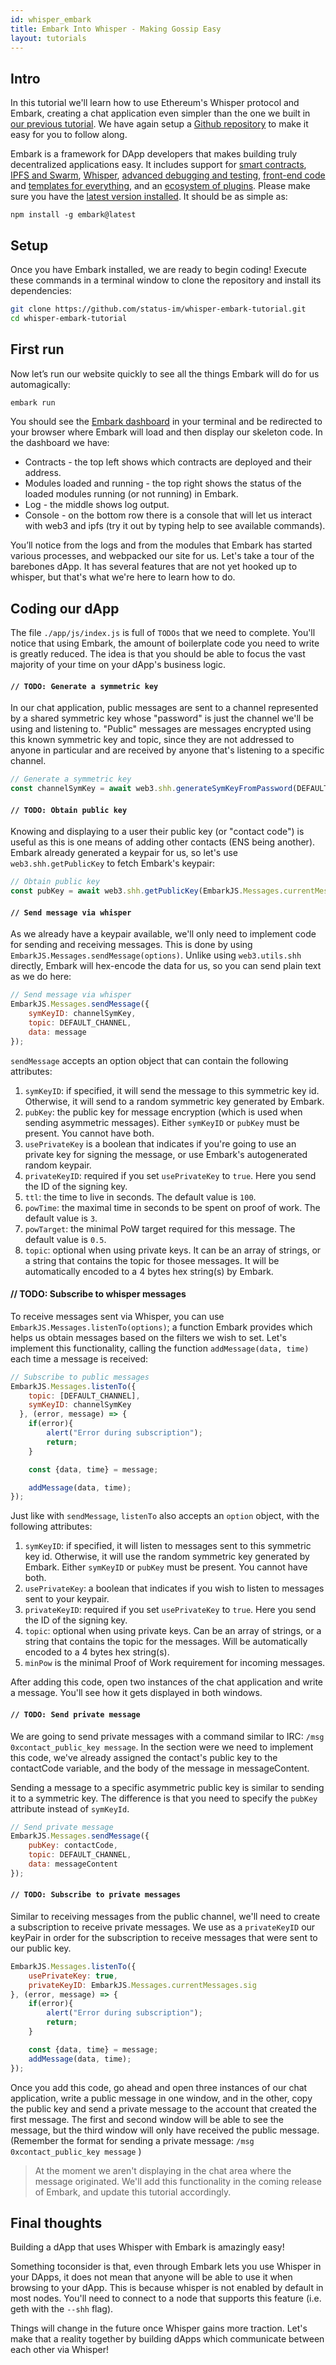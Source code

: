 ```yaml
---
id: whisper_embark
title: Embark Into Whisper - Making Gossip Easy
layout: tutorials
---
```


## Intro
In this tutorial we'll learn how to use Ethereum's Whisper protocol and Embark, creating a chat application even simpler than the one we built in [our previous tutorial](./whisper_basic_cli.html). We have again setup a [Github repository](https://github.com/stauts-im/whisper-embark-tutorial) to make it easy for you to follow along.

Embark is a framework for DApp developers that makes building truly decentralized applications easy. It includes support for [smart contracts](https://embark.status.im/docs/contracts_configuration.html), [IPFS and Swarm](https://embark.status.im/docs/storage_deployment.html), [Whisper](https://embark.status.im/docs/messages_configuration.html), [advanced debugging and testing](https://embark.status.im/docs/contracts_testing.html), [front-end code](https://embark.status.im/docs/javascript_usage.html) and [templates for everything](https://embark.status.im/templates/), and an [ecosystem of plugins](https://embark.status.im/plugins/). Please make sure you have the [latest version installed](https://embark.status.im/docs/installation.html). It should be as simple as:

```
npm install -g embark@latest
```

## Setup
Once you have Embark installed, we are ready to begin coding! Execute these commands in a terminal window to clone the repository and install its dependencies:

```bash
git clone https://github.com/status-im/whisper-embark-tutorial.git
cd whisper-embark-tutorial
```

## First run
Now let’s run our website quickly to see all the things Embark will do for us automagically:

```bash
embark run
```

You should see the [Embark dashboard](https://embark.status.im/docs/dashboard.html) in your terminal and be redirected to your browser where Embark will load and then display our skeleton code. In the dashboard we have:

* Contracts - the top left shows which contracts are deployed and their address.
* Modules loaded and running - the top right shows the status of the loaded modules running (or not running) in Embark.
* Log - the middle shows log output.
* Console - on the bottom row there is a console that will let us interact with web3 and ipfs (try it out by typing help to see available commands).

You’ll notice from the logs and from the modules that Embark has started various processes, and webpacked our site for us. Let's take a tour of the barebones dApp. It has several features that are not yet hooked up to whisper, but that's what we're here to learn how to do.

## Coding our dApp

The file `./app/js/index.js` is full of `TODOs` that we need to complete. You'll notice that using Embark, the amount of boilerplate code you need to write is greatly reduced. The idea is that you should be able to focus the vast majority of your time on your dApp's business logic.


#### `// TODO: Generate a symmetric key`
In our chat application, public messages are sent to a channel represented by a shared symmetric key whose "password" is just the channel we'll be using and listening to. "Public" messages are messages encrypted using this known symmetric key and topic, since they are not addressed to anyone in particular and are received by anyone that's listening to a specific channel. 

```js
// Generate a symmetric key
const channelSymKey = await web3.shh.generateSymKeyFromPassword(DEFAULT_CHANNEL);
```


#### `// TODO: Obtain public key`
Knowing and displaying to a user their public key (or "contact code") is useful as this is one means of adding other contacts (ENS being another). Embark already generated a keypair for us, so let's use `web3.shh.getPublicKey` to fetch Embark's keypair:

```js
// Obtain public key
const pubKey = await web3.shh.getPublicKey(EmbarkJS.Messages.currentMessages.sig);
```

#### `// Send message via whisper`
As we already have a keypair available, we'll only need to implement code for sending and receiving messages. This is done by using `EmbarkJS.Messages.sendMessage(options)`. Unlike using `web3.utils.shh` directly, Embark will hex-encode the data for us, so you can send plain text as we do here:

```js
// Send message via whisper
EmbarkJS.Messages.sendMessage({
    symKeyID: channelSymKey,
    topic: DEFAULT_CHANNEL, 
    data: message
});
```

`sendMessage` accepts an option object that can contain the following attributes:

1. `symKeyID`: if specified, it will send the message to this symmetric key id. Otherwise, it will send to a random symmetric key generated by Embark.
2. `pubKey`: the public key for message encryption (which is used when sending asymmetric messages). Either `symKeyID` or `pubKey` must be present. You cannot have both.
3. `usePrivateKey` is a boolean that indicates if you're going to use an private key for signing the message, or use Embark's autogenerated random keypair.
4. `privateKeyID`: required if you set `usePrivateKey` to `true`. Here you send the ID of the signing key.
5. `ttl`: the time to live in seconds. The default value is `100`.
6. `powTime`: the maximal time in seconds to be spent on proof of work. The default value is `3`.
7. `powTarget`: the minimal PoW target required for this message. The default value is `0.5`.
8. `topic`: optional when using private keys. It can be an array of strings, or a string that contains the topic for thosee messages. It will be automatically encoded to a 4 bytes hex string(s) by Embark.

#### // TODO: Subscribe to whisper messages

To receive messages sent via Whisper, you can use `EmbarkJS.Messages.listenTo(options)`; a function Embark provides which helps us obtain messages based on the filters we wish to set. Let's implement this functionality, calling the function `addMessage(data, time)` each time a message is received:


```js
// Subscribe to public messages
EmbarkJS.Messages.listenTo({
    topic: [DEFAULT_CHANNEL],
    symKeyID: channelSymKey
  }, (error, message) => {
    if(error){
        alert("Error during subscription");
        return;
    }

    const {data, time} = message;

    addMessage(data, time);
});
```

Just like with `sendMessage`, `listenTo` also accepts an `option` object, with the following attributes:

1. `symKeyID`: if specified, it will listen to messages sent to this symmetric key id. Otherwise, it will use the random symmetric key generated by Embark. Either `symKeyID` or `pubKey` must be present. You cannot have both.
2. `usePrivateKey`: a boolean that indicates if you wish to listen to messages sent to your keypair.
3. `privateKeyID`: required if you set `usePrivateKey` to `true`. Here you send the ID of the signing key.
4. `topic`: optional when using private keys. Can be an array of strings, or a string that contains the topic for the messages. Will be automatically encoded to a 4 bytes hex string(s).
5. `minPow` is the minimal Proof of Work requirement for incoming messages.

After adding this code, open two instances of the chat application and write a message. You'll see how it gets displayed in both windows.

#### `// TODO: Send private message`
We are going to send private messages with a command similar to IRC: `/msg 0xcontact_public_key message`. In the section were we need to implement this code, we've already assigned the contact's public key to the contactCode variable, and the body of the message in messageContent.

Sending a message to a specific asymmetric public key is similar to sending it to a symmetric key. The difference is that you need to specify the `pubKey` attribute instead of `symKeyId`.

```js
// Send private message
EmbarkJS.Messages.sendMessage({
    pubKey: contactCode,
    topic: DEFAULT_CHANNEL,
    data: messageContent
});
```

#### `// TODO: Subscribe to private messages`
Similar to receiving messages from the public channel, we'll need to create a subscription to receive private messages. We use as a `privateKeyID` our keyPair in order for the subscription to receive messages that were sent to our public key.

```js
EmbarkJS.Messages.listenTo({
    usePrivateKey: true,
    privateKeyID: EmbarkJS.Messages.currentMessages.sig
}, (error, message) => { 
    if(error){
        alert("Error during subscription");
        return;
    }

    const {data, time} = message; 
    addMessage(data, time);
});
```

Once you add this code, go ahead and open three instances of our chat application, write a public message in one window, and in the other, copy the public key and send a private message to the account that created the first message. The first and second window will be able to see the message, but the third window will only have received the public message. (Remember the format for sending a private message: `/msg 0xcontact_public_key message` )

> At the moment we aren't displaying in the chat area where the message originated. We'll add this functionality in the coming release of Embark, and update this tutorial accordingly.

## Final thoughts

Building a dApp that uses Whisper with Embark is amazingly easy!

Something toconsider is that, even through Embark lets you use Whisper in your DApps, it does not mean that anyone will be able to use it when browsing to your dApp. This is because whisper is not enabled by default in most nodes. You'll need to connect to a node that supports this feature (i.e. geth with the `--shh` flag).

Things will change in the future once Whisper gains more traction. Let's make that a reality together by building dApps which communicate between each other via Whisper!